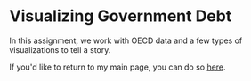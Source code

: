 # Visualizing Government Debt
In this assignment, we work with OECD data and a few types of visualizations to tell a story.


If you'd like to return to my main page, you can do so [here](/README.md).
